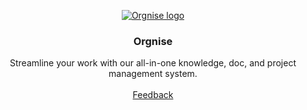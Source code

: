 <!-- PROJECT LOGO -->
<p align="center">
  <a href="https://github.com/Orgnise/orgnise">
   <img src="https://app.orgnise.in/_static/logo.png" alt="Orgnise logo">
  </a>

  <h3 align="center">Orgnise</h3>

  <p align="center">
    Streamline your work with our all-in-one knowledge, doc, and project management system.
    <br />
    <br />
    <a href="https://github.com/Orgnise/orgnise/issues">Feedback</a>
  </p>
</p>
